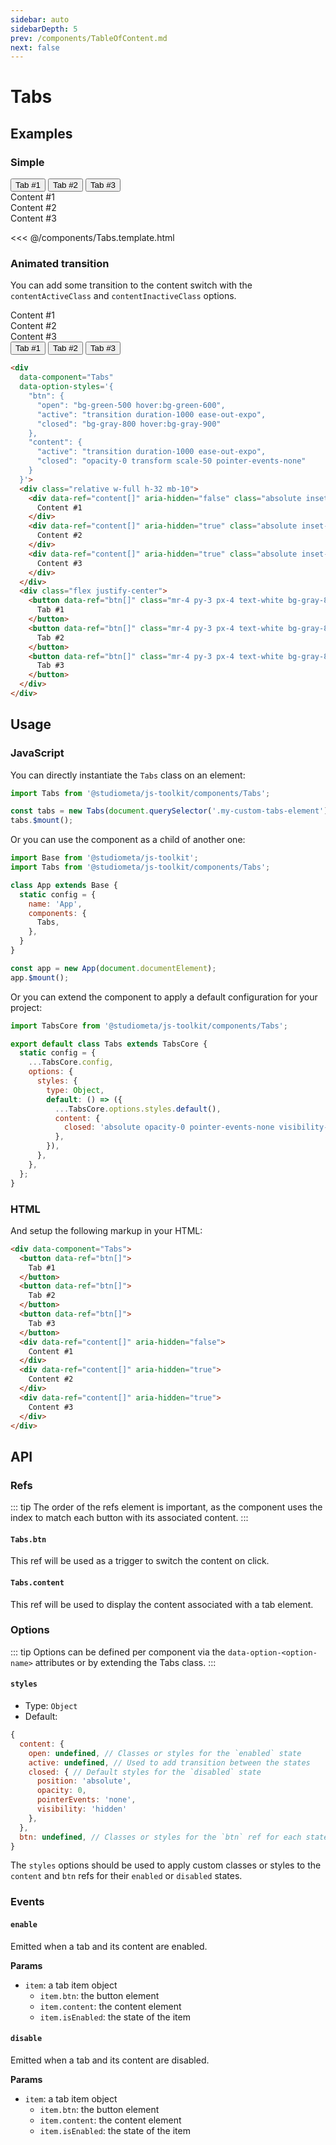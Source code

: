 ```yaml
---
sidebar: auto
sidebarDepth: 5
prev: /components/TableOfContent.md
next: false
---
```


# Tabs

## Examples

### Simple

<ToolkitPreview>
  <div data-component="Tabs" data-option-styles='{ "btn": { "open": { "borderBottomColor": "#fff" } } }'>
    <div class="flex px-10">
      <button data-ref="btn[]" class="-mb-px -ml-px p-4 bg-white border">
        Tab #1
      </button>
      <button data-ref="btn[]" class="-mb-px -ml-px p-4 bg-white border">
        Tab #2
      </button>
      <button data-ref="btn[]" class="-mb-px -ml-px p-4 bg-white border">
        Tab #3
      </button>
    </div>
    <div class="p-10 bg-white border">
      <div data-ref="content[]" aria-hidden="false">
        Content #1
      </div>
      <div data-ref="content[]" aria-hidden="true">
        Content #2
      </div>
      <div data-ref="content[]" aria-hidden="true">
        Content #3
      </div>
    </div>
  </div>
</ToolkitPreview>

<<< @/components/Tabs.template.html

### Animated transition

You can add some transition to the content switch with the `contentActiveClass` and `contentInactiveClass` options.


<ToolkitPreview>
  <div
    data-component="Tabs"
    data-option-styles='{
      "btn": {
        "open": "bg-green-500 hover:bg-green-600",
        "active": "transition duration-500 ease-out-expo",
        "closed": "bg-gray-800 hover:bg-gray-900"
      },
      "content": {
        "active": "transition duration-500 ease-out-expo",
        "closed": "opacity-0 transform scale-50 pointer-events-none"
      }
    }'>
    <div class="relative w-full h-32 mb-10">
      <div data-ref="content[]" aria-hidden="false" class="absolute inset-0 flex items-center justify-center bg-white shadow-xl rounded">
        Content #1
      </div>
      <div data-ref="content[]" aria-hidden="true" class="absolute inset-0 flex items-center justify-center bg-white shadow-xl rounded ">
        Content #2
      </div>
      <div data-ref="content[]" aria-hidden="true" class="absolute inset-0 flex items-center justify-center bg-white shadow-xl rounded">
        Content #3
      </div>
    </div>
    <div class="flex justify-center">
      <button data-ref="btn[]" class="mr-4 py-3 px-4 text-white bg-gray-800 hover:bg-gray-900 rounded">
        Tab #1
      </button>
      <button data-ref="btn[]" class="mr-4 py-3 px-4 text-white bg-gray-800 hover:bg-gray-900 rounded">
        Tab #2
      </button>
      <button data-ref="btn[]" class="mr-4 py-3 px-4 text-white bg-gray-800 hover:bg-gray-900 rounded">
        Tab #3
      </button>
    </div>
  </div>
</ToolkitPreview>


```html
<div
  data-component="Tabs"
  data-option-styles='{
    "btn": {
      "open": "bg-green-500 hover:bg-green-600",
      "active": "transition duration-1000 ease-out-expo",
      "closed": "bg-gray-800 hover:bg-gray-900"
    },
    "content": {
      "active": "transition duration-1000 ease-out-expo",
      "closed": "opacity-0 transform scale-50 pointer-events-none"
    }
  }'>
  <div class="relative w-full h-32 mb-10">
    <div data-ref="content[]" aria-hidden="false" class="absolute inset-0 flex items-center justify-center bg-white shadow-xl rounded">
      Content #1
    </div>
    <div data-ref="content[]" aria-hidden="true" class="absolute inset-0 flex items-center justify-center bg-white shadow-xl rounded ">
      Content #2
    </div>
    <div data-ref="content[]" aria-hidden="true" class="absolute inset-0 flex items-center justify-center bg-white shadow-xl rounded">
      Content #3
    </div>
  </div>
  <div class="flex justify-center">
    <button data-ref="btn[]" class="mr-4 py-3 px-4 text-white bg-gray-800 hover:bg-gray-900 rounded">
      Tab #1
    </button>
    <button data-ref="btn[]" class="mr-4 py-3 px-4 text-white bg-gray-800 hover:bg-gray-900 rounded">
      Tab #2
    </button>
    <button data-ref="btn[]" class="mr-4 py-3 px-4 text-white bg-gray-800 hover:bg-gray-900 rounded">
      Tab #3
    </button>
  </div>
</div>
```

## Usage

### JavaScript

You can directly instantiate the `Tabs` class on an element:

```js
import Tabs from '@studiometa/js-toolkit/components/Tabs';

const tabs = new Tabs(document.querySelector('.my-custom-tabs-element'));
tabs.$mount();
```

Or you can use the component as a child of another one:

```js
import Base from '@studiometa/js-toolkit';
import Tabs from '@studiometa/js-toolkit/components/Tabs';

class App extends Base {
  static config = {
    name: 'App',
    components: {
      Tabs,
    },
  }
}

const app = new App(document.documentElement);
app.$mount();
```

Or you can extend the component to apply a default configuration for your project:

```js
import TabsCore from '@studiometa/js-toolkit/components/Tabs';

export default class Tabs extends TabsCore {
  static config = {
    ...TabsCore.config,
    options: {
      styles: {
        type: Object,
        default: () => ({
          ...TabsCore.options.styles.default(),
          content: {
            closed: 'absolute opacity-0 pointer-events-none visibility-hidden',
          },
        }),
      },
    },
  };
}
```

### HTML

And setup the following markup in your HTML:

```html
<div data-component="Tabs">
  <button data-ref="btn[]">
    Tab #1
  </button>
  <button data-ref="btn[]">
    Tab #2
  </button>
  <button data-ref="btn[]">
    Tab #3
  </button>
  <div data-ref="content[]" aria-hidden="false">
    Content #1
  </div>
  <div data-ref="content[]" aria-hidden="true">
    Content #2
  </div>
  <div data-ref="content[]" aria-hidden="true">
    Content #3
  </div>
</div>
```

## API

### Refs

::: tip
The order of the refs element is important, as the component uses the index to match each button with its associated content.
:::

#### `Tabs.btn`

This ref will be used as a trigger to switch the content on click.

#### `Tabs.content`

This ref will be used to display the content associated with a tab element.

### Options

::: tip
Options can be defined per component via the `data-option-<option-name>` attributes or by extending the Tabs class.
:::

#### `styles`

- Type: `Object`
- Default:

```js
{
  content: {
    open: undefined, // Classes or styles for the `enabled` state
    active: undefined, // Used to add transition between the states
    closed: { // Default styles for the `disabled` state
      position: 'absolute',
      opacity: 0,
      pointerEvents: 'none',
      visibility: 'hidden'
    },
  },
  btn: undefined, // Classes or styles for the `btn` ref for each states
}
```

The `styles` options should be used to apply custom classes or styles to the `content` and `btn` refs for their `enabled` or `disabled` states.

### Events

#### `enable`

Emitted when a tab and its content are enabled.

**Params**
- `item`: a tab item object
  + `item.btn`: the button element
  + `item.content`: the content element
  + `item.isEnabled`: the state of the item

#### `disable`

Emitted when a tab and its content are disabled.

**Params**
- `item`: a tab item object
  + `item.btn`: the button element
  + `item.content`: the content element
  + `item.isEnabled`: the state of the item
